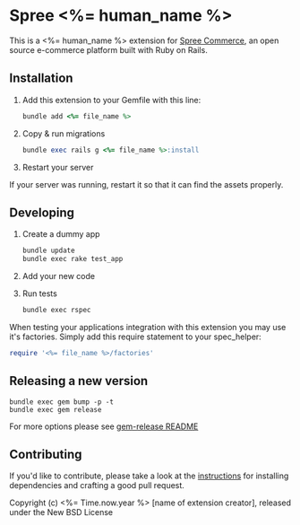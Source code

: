 # Spree <%= human_name %>

This is a <%= human_name %> extension for [Spree Commerce](https://spreecommerce.org), an open source e-commerce platform built with Ruby on Rails.

## Installation

1. Add this extension to your Gemfile with this line:

    ```ruby
    bundle add <%= file_name %>
    ```

2. Copy & run migrations

    ```ruby
    bundle exec rails g <%= file_name %>:install
    ```

3. Restart your server

  If your server was running, restart it so that it can find the assets properly.

## Developing

1. Create a dummy app

    ```bash
    bundle update
    bundle exec rake test_app
    ```

2. Add your new code
3. Run tests

    ```bash
    bundle exec rspec
    ```

When testing your applications integration with this extension you may use it's factories.
Simply add this require statement to your spec_helper:

```ruby
require '<%= file_name %>/factories'
```

## Releasing a new version

```shell
bundle exec gem bump -p -t
bundle exec gem release
```

For more options please see [gem-release README](https://github.com/svenfuchs/gem-release)

## Contributing

If you'd like to contribute, please take a look at the
[instructions](CONTRIBUTING.md) for installing dependencies and crafting a good
pull request.

Copyright (c) <%= Time.now.year %> [name of extension creator], released under the New BSD License
